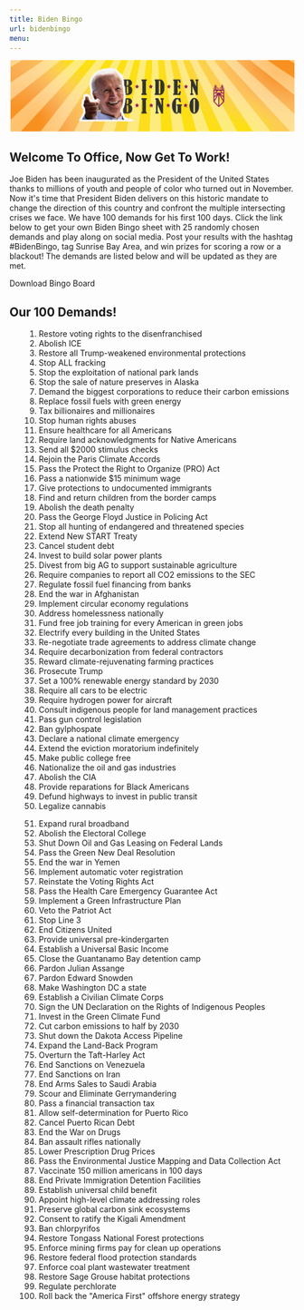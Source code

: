 ```yaml
---
title: Biden Bingo
url: bidenbingo
menu:
---
```


<div class="col col-12">
    <img src="/img/biden-bingo.png" />
</div> 

<div class="col col-12 col-lg-6">
  <h2>Welcome To Office, Now Get To Work!</h2>
  <p>
    Joe Biden has been inaugurated as the President of the United States thanks to millions of youth and people of color who turned out in November. Now it's time that President Biden delivers on this historic mandate to change the direction of this country and confront the multiple intersecting crises we face. We have 100 demands for his first 100 days. Click the link below to get your own Biden Bingo sheet with 25 randomly chosen demands and play along on social media. Post your results with the hashtag #BidenBingo, tag Sunrise Bay Area, and win prizes for scoring a row or a blackout! The demands are listed below and will be updated as they are met.
  </p>
  <div class="btn-group-vertical">
    <a id="downloadButton" class="btn btn-primary" target="_blank" rel="noreferrer" style="cursor: pointer;">
      Download Bingo Board
    </a>
  </div>
</div>

<div class="col col-12 col-lg-6">
    <div id="chartArea" style="width:100%;"></div>
</div>

<div class="col col-12">
  <h2>Our 100 Demands!</h2>
</div>

<div class="col col-12 col-lg-6">
  <ol style="margin-left: 2em;">
    <li>Restore voting rights to the disenfranchised</li>
    <li>Abolish ICE</li>
    <li>Restore all Trump-weakened environmental protections</li>
    <li>Stop ALL fracking</li>
    <li>Stop the exploitation of national park lands</li>
    <li>Stop the sale of nature preserves in Alaska</li>
    <li>Demand the biggest corporations to reduce their carbon emissions</li>
    <li>Replace fossil fuels with green energy</li>
    <li>Tax billionaires and millionaires</li>
    <li>Stop human rights abuses</li>
    <li>Ensure healthcare for all Americans</li>
    <li>Require land acknowledgments for Native Americans</li>
    <li>Send all $2000 stimulus checks</li>
    <li>Rejoin the Paris Climate Accords</li>
    <li>Pass the Protect the Right to Organize (PRO) Act</li>
    <li>Pass a nationwide $15 minimum wage</li>
    <li>Give protections to undocumented immigrants</li>
    <li>Find and return children from the border camps</li>
    <li>Abolish the death penalty</li>
    <li>Pass the George Floyd Justice in Policing Act</li>
    <li>Stop all hunting of endangered and threatened species</li>
    <li>Extend New START Treaty</li>
    <li>Cancel student debt</li>
    <li>Invest to build solar power plants</li>
    <li>Divest from big AG to support sustainable agriculture</li>
    <li>Require companies to report all CO2 emissions to the SEC</li>
    <li>Regulate fossil fuel financing from banks</li>
    <li>End the war in Afghanistan</li>
    <li>Implement circular economy regulations</li>
    <li>Address homelessness nationally</li>
    <li>Fund free job training for every American in green jobs</li>
    <li>Electrify every building in the United States</li>
    <li>Re-negotiate trade agreements to address climate change</li>
    <li>Require decarbonization from federal contractors</li>
    <li>Reward climate-rejuvenating farming practices</li>
    <li>Prosecute Trump</li>
    <li>Set a 100% renewable energy standard by 2030</li>
    <li>Require all cars to be electric</li>
    <li>Require hydrogen power for aircraft</li>
    <li>Consult indigenous people for land management practices</li>
    <li>Pass gun control legislation</li>
    <li>Ban gylphospate</li>
    <li>Declare a national climate emergency</li>
    <li>Extend the eviction moratorium indefinitely</li>
    <li>Make public college free</li>
    <li>Nationalize the oil and gas industries</li>
    <li>Abolish the CIA</li>
    <li>Provide reparations for Black Americans</li>
    <li>Defund highways to invest in public transit</li>
    <li>Legalize cannabis</li>
  </ol>
</div>
<div class="col col-12 col-lg-6" style="justify-content: unset;">
  <ol style="margin-left: 2em;" start="51">
    <li>Expand rural broadband</li>
    <li>Abolish the Electoral College</li>
    <li>Shut Down Oil and Gas Leasing on Federal Lands</li>
    <li>Pass the Green New Deal Resolution</li>
    <li>End the war in Yemen</li>
    <li>Implement automatic voter registration</li>
    <li>Reinstate the Voting Rights Act</li>
    <li>Pass the Health Care Emergency Guarantee Act</li>
    <li>Implement a Green Infrastructure Plan</li>
    <li>Veto the Patriot Act</li>
    <li>Stop Line 3</li>
    <li>End Citizens United</li>
    <li>Provide universal pre-kindergarten</li>
    <li>Establish a Universal Basic Income</li>
    <li>Close the Guantanamo Bay detention camp</li>
    <li>Pardon Julian Assange</li>
    <li>Pardon Edward Snowden</li>
    <li>Make Washington DC a state</li>
    <li>Establish a Civilian Climate Corps</li>
    <li>Sign the UN Declaration on the Rights of Indigenous Peoples</li>
    <li>Invest in the Green Climate Fund</li>
    <li>Cut carbon emissions to half by 2030</li>
    <li>Shut down the Dakota Access Pipeline</li>
    <li>Expand the Land-Back Program</li>
    <li>Overturn the Taft-Harley Act</li>
    <li>End Sanctions on Venezuela</li>
    <li>End Sanctions on Iran</li>
    <li>End Arms Sales to Saudi Arabia</li>
    <li>Scour and Eliminate Gerrymandering</li>
    <li>Pass a financial transaction tax</li>
    <li>Allow self-determination for Puerto Rico</li>
    <li>Cancel Puerto Rican Debt</li>
    <li>End the War on Drugs</li>
    <li>Ban assault rifles nationally</li>
    <li>Lower Prescription Drug Prices</li>
    <li>Pass the Environmental Justice Mapping and Data Collection Act</li>
    <li>Vaccinate 150 million americans in 100 days</li>
    <li>End Private Immigration Detention Facilities</li>
    <li>Establish universal child benefit</li>
    <li>Appoint high-level climate addressing roles</li>
    <li>Preserve global carbon sink ecosystems</li>
    <li>Consent to ratify the Kigali Amendment</li>
    <li>Ban chlorpyrifos</li>
    <li>Restore Tongass National Forest protections</li>
    <li>Enforce mining firms pay for clean up operations</li>
    <li>Restore federal flood protection standards</li>
    <li>Enforce coal plant wastewater treatment</li>
    <li>Restore Sage Grouse habitat protections</li>
    <li>Regulate perchlorate</li>
    <li>Roll back the "America First" offshore energy strategy</li>
  </ol>
</div>

<script src="https://cdn.jsdelivr.net/npm/save-svg-as-png@1.4.17/lib/saveSvgAsPng.min.js"></script>
<script src="https://d3js.org/d3.v6.min.js"></script>
<script>
    console.log(document.getElementById('chartArea'));
    let width = 850,
        height = 1100;

    let gridX = 86,
        gridY = 332,
        gridWidth = 676;

    let gridScale = d3.scaleLinear()
        .domain([0, 5])
        .range([0, gridWidth]);


    let svg = d3.select('#chartArea')
        .append('svg')
        .attr('id', 'card')
        .attr('preserveAspectRation', 'xMinYMin meet')
        .attr('viewBox', '0 0 850 1100');

    svg.append('svg:image')
        .attr('xlink:href', '/img/bingo-board.png')
        .attr('width', width)
        .attr('height', height);

    svg.append('svg:image')
        .attr('xlink:href', '/img/bingo-board.png')
        .attr('width', width)
        .attr('height', height);

    const numEntries = 100;
    let paths = [];
    for (let i = 0; i < numEntries; i++) {
        paths.push(`/img/squares/bingo_squares${i}.png`)
    }
    for (let x = 0; x < 5; x++) {
        for (let y = 0; y < 5; y++) {
            const demandNum = Math.floor(Math.random() * paths.length);
            const demandPath = paths.splice(demandNum, 1);

            svg.append('svg:image')
                .attr('xlink:href', demandPath)
                .attr('x', gridX + gridScale(x))
                .attr('y', gridY + gridScale(y))
                .attr('width', gridScale(1))
                .attr('height', gridScale(1));
        }
    }

    d3.select('#downloadButton').on('click', function () {
        saveSvgAsPng(document.getElementById('card'), 'bingoCard.png');
    });
</script>
